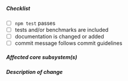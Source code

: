##### Checklist

- [ ] `npm test` passes
- [ ] tests and/or benchmarks are included
- [ ] documentation is changed or added
- [ ] commit message follows commit guidelines

##### Affected core subsystem(s)
<!-- Provide affected core subsystem(s). -->


##### Description of change
<!-- Provide a description of the change below this comment. -->
